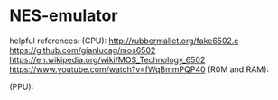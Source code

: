 # NES-emulator

helpful references:
(CPU):
http://rubbermallet.org/fake6502.c
https://github.com/gianlucag/mos6502
https://en.wikipedia.org/wiki/MOS_Technology_6502
https://www.youtube.com/watch?v=fWqBmmPQP40
(R0M and RAM):

(PPU):
